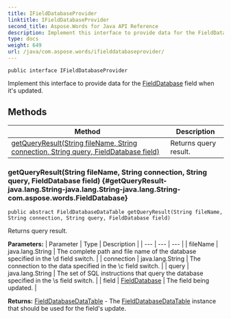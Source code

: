 ```yaml
---
title: IFieldDatabaseProvider
linktitle: IFieldDatabaseProvider
second_title: Aspose.Words for Java API Reference
description: Implement this interface to provide data for the FieldDatabase field when its updated in Java.
type: docs
weight: 649
url: /java/com.aspose.words/ifielddatabaseprovider/
---
```

```
public interface IFieldDatabaseProvider
```

Implement this interface to provide data for the [FieldDatabase](../../com.aspose.words/fielddatabase/) field when it's updated.
## Methods

| Method | Description |
| --- | --- |
| [getQueryResult(String fileName, String connection, String query, FieldDatabase field)](#getQueryResult-java.lang.String-java.lang.String-java.lang.String-com.aspose.words.FieldDatabase) | Returns query result. |
### getQueryResult(String fileName, String connection, String query, FieldDatabase field) {#getQueryResult-java.lang.String-java.lang.String-java.lang.String-com.aspose.words.FieldDatabase}
```
public abstract FieldDatabaseDataTable getQueryResult(String fileName, String connection, String query, FieldDatabase field)
```


Returns query result.

**Parameters:**
| Parameter | Type | Description |
| --- | --- | --- |
| fileName | java.lang.String | The complete path and file name of the database specified in the \\d field switch. |
| connection | java.lang.String | The connection to the data specified in the \\c field switch. |
| query | java.lang.String | The set of SQL instructions that query the database specified in the \\s field switch. |
| field | [FieldDatabase](../../com.aspose.words/fielddatabase/) | The field being updated. |

**Returns:**
[FieldDatabaseDataTable](../../com.aspose.words/fielddatabasedatatable/) - The [FieldDatabaseDataTable](../../com.aspose.words/fielddatabasedatatable/) instance that should be used for the field's update.
